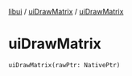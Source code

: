 [libui](../README.md) / [uiDrawMatrix](README.md) / [uiDrawMatrix](ui-draw-matrix.md)

# uiDrawMatrix

`uiDrawMatrix(rawPtr: NativePtr)`